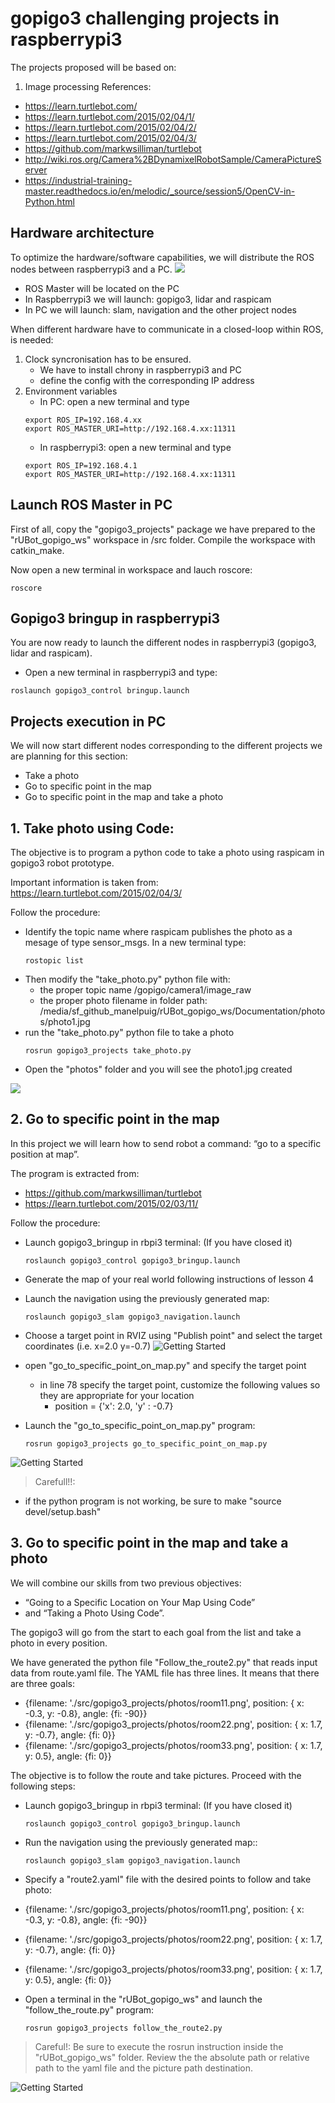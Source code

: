 # **gopigo3 challenging projects in raspberrypi3**

The projects proposed will be based on:
1. Image processing
References:
- https://learn.turtlebot.com/
- https://learn.turtlebot.com/2015/02/04/1/
- https://learn.turtlebot.com/2015/02/04/2/
- https://learn.turtlebot.com/2015/02/04/3/
- https://github.com/markwsilliman/turtlebot
- http://wiki.ros.org/Camera%2BDynamixelRobotSample/CameraPictureServer
- https://industrial-training-master.readthedocs.io/en/melodic/_source/session5/OpenCV-in-Python.html

## **Hardware architecture**

To optimize the hardware/software capabilities, we will distribute the ROS nodes between raspberrypi3 and a PC.
![](./Images/6_architecture.png)
- ROS Master will be located on the PC
- In Raspberrypi3 we will launch: gopigo3, lidar and raspicam
- In PC we will launch: slam, navigation and the other project nodes

When different hardware have to communicate in a closed-loop within ROS, is needed:
1. Clock syncronisation has to be ensured. 
    - We have to install chrony in raspberrypi3 and PC
    - define the config with the corresponding IP address
2. Environment variables
    - In PC: open a new terminal and type
    ```shell
    export ROS_IP=192.168.4.xx
    export ROS_MASTER_URI=http://192.168.4.xx:11311
    ```
    - In raspberrypi3: open a new terminal and type
    ```shell
    export ROS_IP=192.168.4.1
    export ROS_MASTER_URI=http://192.168.4.xx:11311
    ```

## **Launch ROS Master in PC**
First of all, copy the "gopigo3_projects" package we have prepared to the "rUBot_gopigo_ws" workspace in /src folder. Compile the workspace with catkin_make.

Now open a new terminal in workspace and lauch roscore:
```shell
roscore
```
## **Gopigo3 bringup in raspberrypi3**
You are now ready to launch the different nodes in raspberrypi3 (gopigo3, lidar and raspicam).
- Open a new terminal in raspberrypi3 and type:
```shell
roslaunch gopigo3_control bringup.launch
```

## **Projects execution in PC**
We will now start different nodes corresponding to the different projects we are planning for this section:
- Take a photo
- Go to specific point in the map
- Go to specific point in the map and take a photo

## 1. Take photo using Code:
The objective is to program a python code to take a photo using raspicam in gopigo3 robot prototype.

Important information is taken from: https://learn.turtlebot.com/2015/02/04/3/

Follow the procedure:
- Identify the topic name where raspicam publishes the photo as a mesage of type sensor_msgs. In a new terminal type:
    ```shell
    rostopic list
    ```
- Then modify the "take_photo.py" python file with:
    - the proper topic name /gopigo/camera1/image_raw
    - the proper photo filename in folder path: /media/sf_github_manelpuig/rUBot_gopigo_ws/Documentation/photos/photo1.jpg
- run the "take_photo.py" python file to take a photo
    ```shell
    rosrun gopigo3_projects take_photo.py
    ```
- Open the "photos" folder and you will see the photo1.jpg created

![](./Images/5_photo1.png)

## **2. Go to specific point in the map**

In this project we will learn how to send robot a command: “go to a specific position at map”.

The program is extracted from:
- https://github.com/markwsilliman/turtlebot
- https://learn.turtlebot.com/2015/02/03/11/

Follow the procedure:
- Launch gopigo3_bringup in rbpi3 terminal: (If you have closed it)
    ```shell
    roslaunch gopigo3_control gopigo3_bringup.launch
    ```
- Generate the map of your real world following instructions of lesson 4
- Launch the navigation using the previously generated map:
    ```shell
    roslaunch gopigo3_slam gopigo3_navigation.launch
    ```
- Choose a target point in RVIZ using "Publish point" and select the target coordinates (i.e. x=2.0 y=-0.7)
![Getting Started](./Images/5_go2point.png)

- open "go_to_specific_point_on_map.py" and specify the target point
    - in line 78 specify the target point, customize the following values so they are appropriate for your location
        - position = {'x': 2.0, 'y' : -0.7}

- Launch the "go_to_specific_point_on_map.py" program:
    ```shell
    rosrun gopigo3_projects go_to_specific_point_on_map.py
    ```
![Getting Started](./Images/6_go_to_point.png)
>Carefull!!:
- if the python program is not working, be sure to make "source devel/setup.bash"

## **3. Go to specific point in the map and take a photo**

We will combine our skills from two previous objectives: 
- “Going to a Specific Location on Your Map Using Code” 
- and “Taking a Photo Using Code”. 

The gopigo3 will go from the start to each goal from the list and take a photo in every position.

We have generated  the python file "Follow_the_route2.py" that reads input data from route.yaml file. The YAML file has three lines. It means that there are three goals:

- {filename: './src/gopigo3_projects/photos/room11.png', position: { x: -0.3, y: -0.8}, angle: {fi: -90}}
- {filename: './src/gopigo3_projects/photos/room22.png', position: { x: 1.7, y: -0.7}, angle: {fi: 0}}
- {filename: './src/gopigo3_projects/photos/room33.png', position: { x: 1.7, y: 0.5}, angle: {fi: 0}}

The objective is to follow the route and take pictures. Proceed with the following steps:

- Launch gopigo3_bringup in rbpi3 terminal: (If you have closed it)
    ```shell
    roslaunch gopigo3_control gopigo3_bringup.launch
    ```
- Run the navigation using the previously generated map::
    ```shell
    roslaunch gopigo3_slam gopigo3_navigation.launch
    ```
- Specify a "route2.yaml" file with the desired points to follow and take photo:

- {filename: './src/gopigo3_projects/photos/room11.png', position: { x: -0.3, y: -0.8}, angle: {fi: -90}}
- {filename: './src/gopigo3_projects/photos/room22.png', position: { x: 1.7, y: -0.7}, angle: {fi: 0}}
- {filename: './src/gopigo3_projects/photos/room33.png', position: { x: 1.7, y: 0.5}, angle: {fi: 0}}

- Open a terminal in the "rUBot_gopigo_ws" and launch the "follow_the_route.py" program:
    ```shell
    rosrun gopigo3_projects follow_the_route2.py
    ```

>Careful!: 
Be sure to execute the rosrun instruction inside the "rUBot_gopigo_ws" folder. Review the the absolute path or relative path to the yaml file and the picture path destination.

![Getting Started](./Images/5_follow_route2.png)

